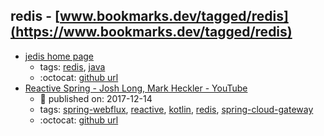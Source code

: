 redis - [www.bookmarks.dev/tagged/redis](https://www.bookmarks.dev/tagged/redis)
---
* [jedis home page](https://github.com/xetorthio/jedis)
    * tags: [redis](../tags/redis.md), [java](../tags/java.md)
    * :octocat: [github url](https://github.com/xetorthio/jedis)
* [Reactive Spring - Josh Long, Mark Heckler - YouTube](https://www.youtube.com/watch?v=l7VBdWhtl7A)
    * :calendar: published on: 2017-12-14
    * tags: [spring-webflux](../tags/spring-webflux.md), [reactive](../tags/reactive.md), [kotlin](../tags/kotlin.md), [redis](../tags/redis.md), [spring-cloud-gateway](../tags/spring-cloud-gateway.md)
    * :octocat: [github url](https://github.com/joshlong/flux-flix-service)
